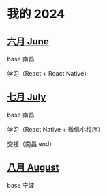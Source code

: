 # 我的 2024

## [六月 June](./Jun)

base 南昌

学习（React + React Native）

## [七月 July](./Jul)

base 南昌

学习（React Native + 微信小程序）

交接（南昌 end）

## [八月 August](./Aug)

base 宁波
